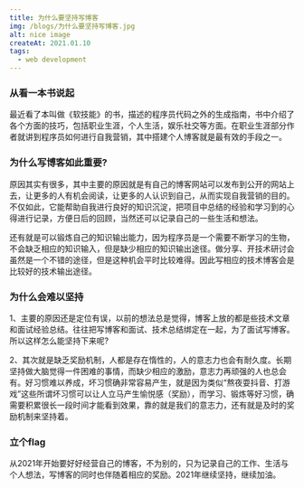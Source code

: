 ```yaml
---
title: 为什么要坚持写博客
img: /blogs/为什么要坚持写博客.jpg
alt: nice image
createAt: 2021.01.10
tags: 
  - web development
---
```

### 从看一本书说起

最近看了本叫做《软技能》的书，描述的程序员代码之外的生成指南，书中介绍了各个方面的技巧，包括职业生涯，个人生活，娱乐社交等方面。在职业生涯部分作者就讲到程序员如何进行自我营销，其中搭建个人博客就是最有效的手段之一。

### 为什么写博客如此重要?
原因其实有很多，其中主要的原因就是有自己的博客网站可以发布到公开的网站上去，让更多的人有机会阅读，让更多的人认识到自己，从而实现自我营销的目的。
不仅如此，它能帮助自我进行良好的知识沉淀，把项目中总结的经验和学习到的心得进行记录，方便日后的回顾，当然还可以记录自己的一些生活和想法。

还有就是可以锻炼自己的知识输出能力，因为程序员是一个需要不断学习的生物，不会缺乏相应的知识输入，但是缺少相应的知识输出途径。做分享、开技术研讨会虽然是一个不错的途径，但是这种机会平时比较难得。因此写相应的技术博客会是比较好的技术输出途径。

### 为什么会难以坚持

1、主要的原因还是定位有误，以前的想法总是觉得，博客上放的都是些技术文章和面试经验总结。往往把写博客和面试、技术总结绑定在一起，为了面试写博客。所以这样怎么能坚持下来呢?

2、其次就是缺乏奖励机制，人都是存在惰性的，人的意志力也会有耐久度。长期坚持做大脑觉得一件困难的事情，而缺少相应的激励，意志力再顽强的人也总会有。好习惯难以养成，坏习惯确非常容易产生，就是因为类似“熬夜耍抖音、打游戏”这些所谓坏习惯可以让人立马产生愉悦感（奖励），而学习、锻炼等好习惯，确需要积累很长一段时间才能看到效果，靠的就是我们的意志力，还有就是及时的奖励机制来坚持着。

### 立个flag
从2021年开始要好好经营自己的博客，不为别的，只为记录自己的工作、生活与个人想法，写博客的同时也伴随着相应的奖励。2021年继续坚持，继续加油。
